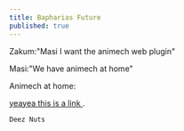 ```yaml
---
title: Bapharias Future
published: true
---
```


Zakum:"Masi I want the animech web plugin" 

Masi:"We have animech at home" 

Animech at home:

[yeayea this is a link ](https://mtmokata.github.io/bapharia/index.html).




```
Deez Nuts
```
